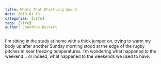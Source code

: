 ```yaml
---
title: Whats That Whistling Sound
date: 2013-01-13
categories: [life]
tags: [life]
author: Jonathan Beckett
---
```


I'm sitting in the study at home with a thick jumper on, trying to warm my body up after another Sunday morning stood at the edge of the rugby pitches in near freezing temperatures. I'm wondering what happened to the weekend... or indeed, what happened to the weekends we used to have.